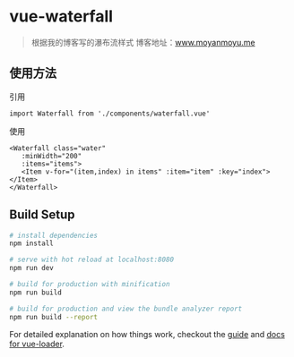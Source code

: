 # vue-waterfall

> 根据我的博客写的瀑布流样式
> 博客地址：www.moyanmoyu.me

## 使用方法
引用
```
import Waterfall from './components/waterfall.vue'
```
使用
```
<Waterfall class="water"
   :minWidth="200"
   :items="items">
   <Item v-for="(item,index) in items" :item="item" :key="index"></Item>
</Waterfall>
```

## Build Setup

``` bash
# install dependencies
npm install

# serve with hot reload at localhost:8080
npm run dev

# build for production with minification
npm run build

# build for production and view the bundle analyzer report
npm run build --report
```

For detailed explanation on how things work, checkout the [guide](http://vuejs-templates.github.io/webpack/) and [docs for vue-loader](http://vuejs.github.io/vue-loader).


